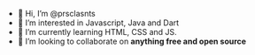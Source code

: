 - 👋 Hi, I’m @prsclasnts
- 👀 I’m interested in Javascript, Java and Dart
- 🌱 I’m currently learning HTML, CSS and JS.
- 💞️ I’m looking to collaborate on **anything free and open source**

<!---
prsclasnts/prsclasnts is a ✨ special ✨ repository because its `README.md` (this file) appears on your GitHub profile.
You can click the Preview link to take a look at your changes.
--->

